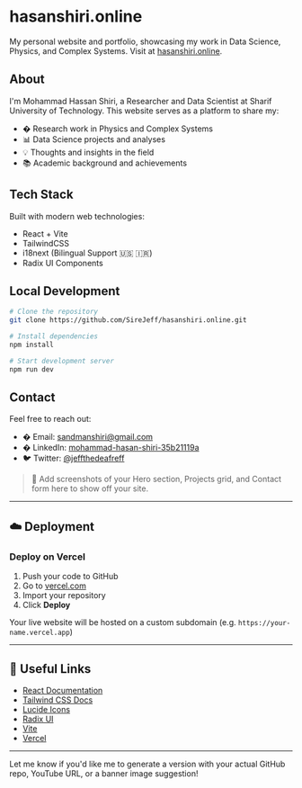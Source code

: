 # hasanshiri.online

My personal website and portfolio, showcasing my work in Data Science, Physics, and Complex Systems. Visit at [hasanshiri.online](https://hasanshiri.online).

## About

I'm Mohammad Hassan Shiri, a Researcher and Data Scientist at Sharif University of Technology. This website serves as a platform to share my:

- � Research work in Physics and Complex Systems
- 📊 Data Science projects and analyses
- 💡 Thoughts and insights in the field
- 📚 Academic background and achievements

## Tech Stack

Built with modern web technologies:

- React + Vite
- TailwindCSS
- i18next (Bilingual Support 🇺🇸 🇮🇷)
- Radix UI Components

## Local Development

```bash
# Clone the repository
git clone https://github.com/SireJeff/hasanshiri.online.git

# Install dependencies
npm install

# Start development server
npm run dev
```

## Contact

Feel free to reach out:
- � Email: sandmanshiri@gmail.com
- � LinkedIn: [mohammad-hasan-shiri-35b21119a](https://www.linkedin.com/in/mohammad-hasan-shiri-35b21119a)
- 🐦 Twitter: [@jeffthedeafreff](https://x.com/jeffthedeafreff)

> 📸 Add screenshots of your Hero section, Projects grid, and Contact form here to show off your site.

---

## ☁️ Deployment

### Deploy on Vercel

1. Push your code to GitHub
2. Go to [vercel.com](https://vercel.com)
3. Import your repository
4. Click **Deploy**

Your live website will be hosted on a custom subdomain (e.g. `https://your-name.vercel.app`)

---

## 🔗 Useful Links

* [React Documentation](https://reactjs.org/)
* [Tailwind CSS Docs](https://tailwindcss.com/)
* [Lucide Icons](https://lucide.dev/)
* [Radix UI](https://www.radix-ui.com/)
* [Vite](https://vitejs.dev/)
* [Vercel](https://vercel.com/)

---

Let me know if you'd like me to generate a version with your actual GitHub repo, YouTube URL, or a banner image suggestion!
